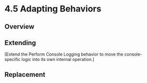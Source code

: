 # 4.5 Adapting Behaviors

## Overview



## Extending

\[Extend the Perform Console Logging behavior to move the console-specific logic into its own internal operation.]

## Replacement

